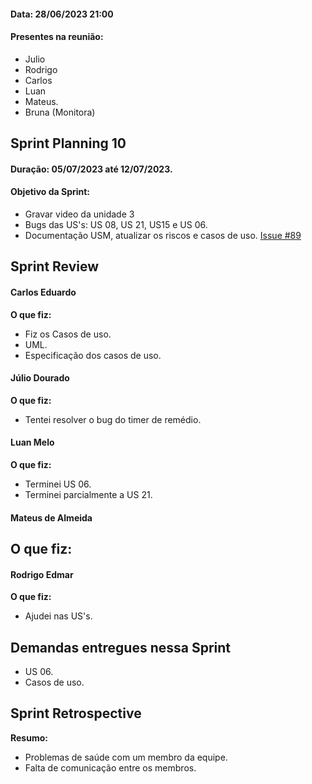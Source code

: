 #### Data: 28/06/2023 21:00
#### Presentes na reunião:

- Julio
- Rodrigo
- Carlos
- Luan
- Mateus.
- Bruna (Monitora)

## Sprint Planning 10

#### Duração: 05/07/2023 até 12/07/2023.
#### Objetivo da Sprint:

- Gravar video da unidade 3
- Bugs das US's: US 08, US 21, US15 e US 06.
- Documentação USM, atualizar os riscos e casos de uso. [Issue #89](https://github.com/mdsreq-fga-unb/2023.1-Remediario/issues/89)

## Sprint Review
#### Carlos Eduardo
**O que fiz:**

- Fiz os Casos de uso.
- UML.
- Especificação dos casos de uso.

#### Júlio Dourado
**O que fiz:**

- Tentei resolver o bug do timer de remédio.

#### Luan Melo
**O que fiz:**

- Terminei US 06.
- Terminei parcialmente a US 21.

#### Mateus de Almeida
**O que fiz:**
- 

#### Rodrigo Edmar
**O que fiz:**

- Ajudei nas US's.

## Demandas entregues nessa Sprint

- US 06.
- Casos de uso.

## Sprint Retrospective 
**Resumo:**

- Problemas de saúde com um membro da equipe.
- Falta de comunicação entre os membros.